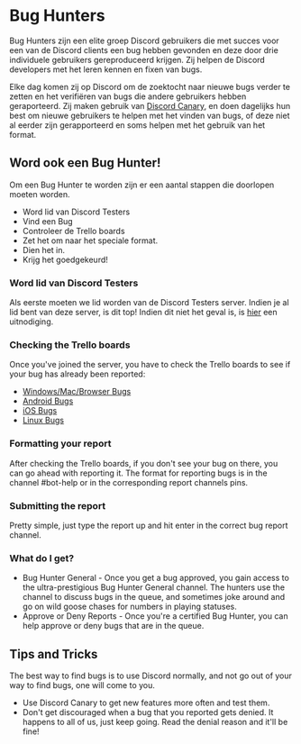 <!-- TITLE: Bug Hunters -->
<!-- SUBTITLE: Helpen Discord Developers met het rapporteren en fixen van Bugs -->
# Bug Hunters
Bug Hunters zijn een elite groep Discord gebruikers die met succes voor een van de Discord clients een bug hebben gevonden en deze door drie individuele gebruikers gereproduceerd krijgen. Zij helpen de Discord developers met het leren kennen en fixen van bugs.

Elke dag komen zij op Discord om de zoektocht naar nieuwe bugs verder te zetten en  het verifiëren van bugs die andere gebruikers hebben geraporteerd. Zij maken gebruik van [Discord Canary](/canary), en doen dagelijks hun best om nieuwe gebruikers te helpen met het vinden van bugs, of deze niet al eerder zijn gerapporteerd en soms helpen met het gebruik van het format. 
## Word ook een Bug Hunter!
Om een Bug Hunter te worden zijn er een aantal stappen die doorlopen moeten worden.

* Word lid van Discord Testers
* Vind een Bug
* Controleer de Trello boards
* Zet het om naar het speciale format.
* Dien het in.
* Krijg het goedgekeurd!
### Word lid van Discord Testers
Als eerste moeten we lid worden van de Discord Testers server. Indien je al lid bent van deze server, is dit top! Indien dit niet het geval is, is [hier](http://discord.gg/discord-testers) een uitnodiging.
### Checking the Trello boards
Once you've joined the server, you have to check the Trello boards to see if your bug has already been reported:
* [Windows/Mac/Browser Bugs](https://trello.com/b/AExxR9lU/canary-bugs)
* [Android Bugs](https://trello.com/b/Vqrkz3KO/android-beta-bugs)
* [iOS Bugs](https://trello.com/b/vLPlnX60/ios-testflight-bugs)
* [Linux Bugs](https://trello.com/b/UyU76Esh/linux-bugs)
### Formatting your report
After checking the Trello boards, if you don't see your bug on there, you can go ahead with reporting it. The format for reporting bugs is in the channel #bot-help or in the corresponding report channels pins.
### Submitting the report
Pretty simple, just type the report up and hit enter in the correct bug report channel.
### What do I get?
* Bug Hunter General - Once you get a bug approved, you gain access to the ultra-prestigious Bug Hunter General channel. The hunters use the channel to discuss bugs in the queue, and sometimes joke around and go on wild goose chases for numbers in playing statuses.
* Approve or Deny Reports - Once you're a certified Bug Hunter, you can help approve or deny bugs that are in the queue.
## Tips and Tricks
The best way to find bugs is to use Discord normally, and not go out of your way to find bugs, one will come to you. 
* Use Discord Canary to get new features more often and test them. 
* Don't get discouraged when a bug that you reported gets denied. It happens to all of us, just keep going. Read the denial reason and it'll be fine!